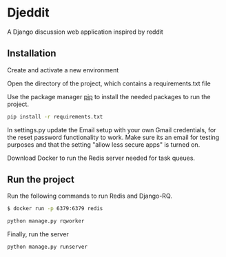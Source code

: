 # Djeddit

A Django discussion web application inspired by reddit

## Installation
Create and activate a new environment

Open the directory of the project, which contains a requirements.txt file

Use the package manager [pip](https://pip.pypa.io/en/stable/) to install the needed packages to run the project.

```bash
pip install -r requirements.txt
```

In settings.py update the Email setup with your own Gmail credentials, for the reset password functionality to work. Make sure its an email for testing purposes and that  the setting "allow less secure apps" is turned on. 


Download Docker to run the Redis server needed for task queues. 

## Run the project
Run the following commands to run Redis and Django-RQ.  

```bash
$ docker run -p 6379:6379 redis
```
```bash
python manage.py rqworker
```

Finally, run the server

```bash
python manage.py runserver
```
